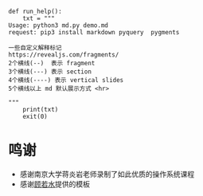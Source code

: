 ```
def run_help():
    txt = """
Usage: python3 md.py demo.md
request: pip3 install markdown pyquery  pygments

一些自定义解释标记
https://revealjs.com/fragments/
2个横线(--)  表示 fragment
3个横线(---) 表示 section
4个横线(----) 表示 vertical slides
5个横线以上 md 默认展示方式 <hr>
    
"""
    print(txt)
    exit(0)
```


# 鸣谢
+ 感谢南京大学蒋炎岩老师录制了如此优质的操作系统课程
+ 感谢[顾若水](https://github.com/ruoshui255)提供的模板